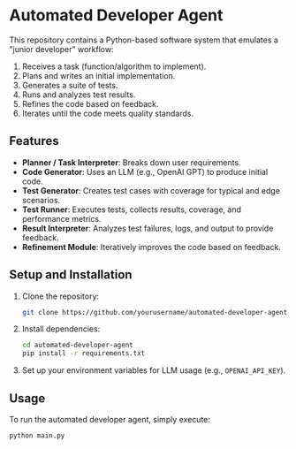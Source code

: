 # Automated Developer Agent

This repository contains a Python-based software system that emulates a "junior developer" workflow:

1. Receives a task (function/algorithm to implement).
2. Plans and writes an initial implementation.
3. Generates a suite of tests.
4. Runs and analyzes test results.
5. Refines the code based on feedback.
6. Iterates until the code meets quality standards.

## Features

- **Planner / Task Interpreter**: Breaks down user requirements.
- **Code Generator**: Uses an LLM (e.g., OpenAI GPT) to produce initial code.
- **Test Generator**: Creates test cases with coverage for typical and edge scenarios.
- **Test Runner**: Executes tests, collects results, coverage, and performance metrics.
- **Result Interpreter**: Analyzes test failures, logs, and output to provide feedback.
- **Refinement Module**: Iteratively improves the code based on feedback.

## Setup and Installation

1. Clone the repository:
    ```bash
    git clone https://github.com/yourusername/automated-developer-agent.git
    ```
2. Install dependencies:
    ```bash
    cd automated-developer-agent
    pip install -r requirements.txt
    ```
3. Set up your environment variables for LLM usage (e.g., `OPENAI_API_KEY`).

## Usage

To run the automated developer agent, simply execute:
```bash
python main.py
    